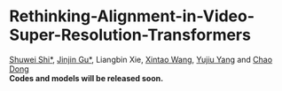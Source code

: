 # Rethinking-Alignment-in-Video-Super-Resolution-Transformers
[Shuwei Shi*](https://scholar.google.com/citations?hl=en&user=2ZAstoQAAAAJ), [Jinjin Gu*](https://scholar.google.com/citations?hl=en&user=uMQ-G-QAAAAJ), Liangbin Xie, [Xintao Wang](https://scholar.google.com/citations?hl=en&user=FQgZpQoAAAAJ), [Yujiu Yang](https://scholar.google.com/citations?user=4gH3sxsAAAAJ&hl=en) and [Chao Dong](https://scholar.google.com.hk/citations?user=OSDCB0UAAAAJ&hl=zh-CN) <br>
**Codes and models will be released soon.**
